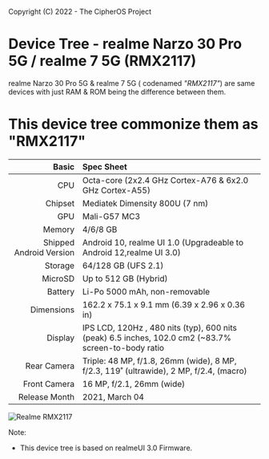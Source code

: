 Copyright (C) 2022 - The CipherOS Project

Device Tree - realme Narzo 30 Pro 5G / realme 7 5G (RMX2117)
===============================================================

realme Narzo 30 Pro 5G & realme 7 5G ( codenamed _"RMX2117"_) are same devices with just RAM & ROM being the difference between them.

This device tree commonize them as "RMX2117"
================================================================

Basic   | Spec Sheet
-------:|:-------------------------
CPU     | Octa-core (2x2.4 GHz Cortex-A76 & 6x2.0 GHz Cortex-A55)
Chipset | Mediatek Dimensity 800U (7 nm)
GPU     | Mali-G57 MC3
Memory  | 4/6/8 GB
Shipped Android Version | Android 10, realme UI 1.0 (Upgradeable to Android 12,realme UI 3.0)
Storage | 64/128 GB (UFS 2.1)
MicroSD | Up to 512 GB (Hybrid)
Battery | Li-Po 5000 mAh, non-removable
Dimensions | 162.2 x 75.1 x 9.1 mm (6.39 x 2.96 x 0.36 in)
Display | IPS LCD, 120Hz , 480 nits (typ), 600 nits (peak) 6.5 inches, 102.0 cm2 (~83.7% screen-to-body ratio
Rear Camera  | Triple: 48 MP, f/1.8, 26mm (wide), 8 MP, f/2.3, 119˚ (ultrawide), 2 MP, f/2.4, (macro)
Front Camera | 	16 MP, f/2.1, 26mm (wide)
Release Month | 2021, March 04

![Realme RMX2117](https://fdn2.gsmarena.com/vv/pics/realme/realme-narzo-30-pro-3.jpg "Realme Narzo 30 Pro5G")

Note: 
* This device tree is based on realmeUI 3.0 Firmware.
